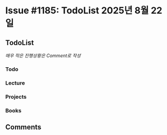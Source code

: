 # Issue #1185: TodoList 2025년 8월 22일

## TodoList

*매우 작은 진행상황은 Comment로 작성*

### Todo  

### Lecture

### Projects

### Books


## Comments

